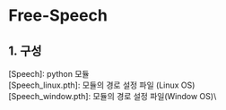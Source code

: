 # Free-Speech

## 1. 구성
[Speech]: python 모듈\
[Speech_linux.pth]: 모듈의 경로 설정 파일 (Linux OS)\
[Speech_window.pth]: 모듈의 경로 설정 파일(Window OS)\
